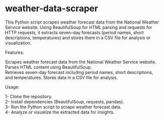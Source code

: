 # weather-data-scraper<br>
This Python script scrapes weather forecast data from the National Weather Service website. Using BeautifulSoup for HTML parsing and requests for HTTP requests, it extracts seven-day forecasts (period names, short descriptions, temperatures) and stores them in a CSV file for analysis or visualization.<br>

Features:

Scrapes weather forecast data from the National Weather Service website.
Parses HTML content using BeautifulSoup.<br>
Retrieves seven-day forecast including period names, short descriptions, and temperatures.
Stores data in a CSV file for analysis.<br>

Usage:

1- Clone the repository.<br>
2- Install dependencies (BeautifulSoup, requests, pandas).<br>
3- Run the Python script to scrape weather forecast data.<br>
4- Analyze or visualize the extracted data for insights.<br>
